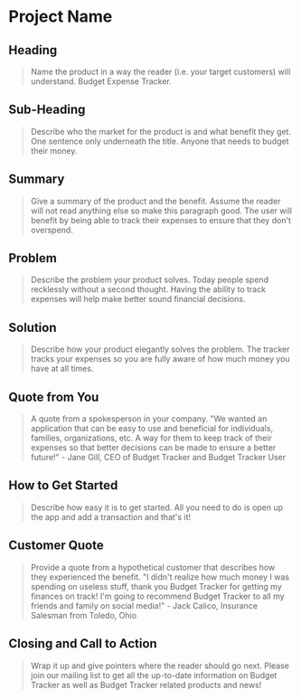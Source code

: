 # Project Name #

<!--
> This material was originally posted [here](http://www.quora.com/What-is-Amazons-approach-to-product-development-and-product-management). It is reproduced here for posterities sake.

There is an approach called "working backwards" that is widely used at Amazon. They work backwards from the customer, rather than starting with an idea for a product and trying to bolt customers onto it. While working backwards can be applied to any specific product decision, using this approach is especially important when developing new products or features.

For new initiatives a product manager typically starts by writing an internal press release announcing the finished product. The target audience for the press release is the new/updated product's customers, which can be retail customers or internal users of a tool or technology. Internal press releases are centered around the customer problem, how current solutions (internal or external) fail, and how the new product will blow away existing solutions.

If the benefits listed don't sound very interesting or exciting to customers, then perhaps they're not (and shouldn't be built). Instead, the product manager should keep iterating on the press release until they've come up with benefits that actually sound like benefits. Iterating on a press release is a lot less expensive than iterating on the product itself (and quicker!).

If the press release is more than a page and a half, it is probably too long. Keep it simple. 3-4 sentences for most paragraphs. Cut out the fat. Don't make it into a spec. You can accompany the press release with a FAQ that answers all of the other business or execution questions so the press release can stay focused on what the customer gets. My rule of thumb is that if the press release is hard to write, then the product is probably going to suck. Keep working at it until the outline for each paragraph flows.

Oh, and I also like to write press-releases in what I call "Oprah-speak" for mainstream consumer products. Imagine you're sitting on Oprah's couch and have just explained the product to her, and then you listen as she explains it to her audience. That's "Oprah-speak", not "Geek-speak".

Once the project moves into development, the press release can be used as a touchstone; a guiding light. The product team can ask themselves, "Are we building what is in the press release?" If they find they're spending time building things that aren't in the press release (overbuilding), they need to ask themselves why. This keeps product development focused on achieving the customer benefits and not building extraneous stuff that takes longer to build, takes resources to maintain, and doesn't provide real customer benefit (at least not enough to warrant inclusion in the press release).
 -->

## Heading ##
  > Name the product in a way the reader (i.e. your target customers) will understand.
  Budget Expense Tracker.

## Sub-Heading ##
  > Describe who the market for the product is and what benefit they get. One sentence only underneath the title.
  Anyone that needs to budget their money.

## Summary ##
  > Give a summary of the product and the benefit. Assume the reader will not read anything else so make this paragraph good.
  The user will benefit by being able to track their expenses to ensure that they don't overspend.

## Problem ##
  > Describe the problem your product solves.
  Today people spend recklessly without a second thought. Having the ability to track expenses will help make better sound financial decisions.

## Solution ##
  > Describe how your product elegantly solves the problem.
  The tracker tracks your expenses so you are fully aware of how much money you have at all times.

## Quote from You ##
  > A quote from a spokesperson in your company.
"We wanted an application that can be easy to use and beneficial for individuals, families, organizations, etc. A way for them to keep track of their expenses so that better decisions can be made to ensure a better future!" - Jane Gill, CEO of Budget Tracker and Budget Tracker User

## How to Get Started ##
  > Describe how easy it is to get started.
  All you need to do is open up the app and add a transaction and that's it!

## Customer Quote ##
  > Provide a quote from a hypothetical customer that describes how they experienced the benefit.
  "I didn't realize how much money I was spending on useless stuff, thank you Budget Tracker for getting my finances on track! I'm going to recommend Budget Tracker to all my friends and family on social media!" - Jack Calico, Insurance Salesman from Toledo, Ohio

## Closing and Call to Action ##
  > Wrap it up and give pointers where the reader should go next.
  Please join our mailing list to get all the up-to-date information on Budget Tracker as well as Budget Tracker related products and news!

